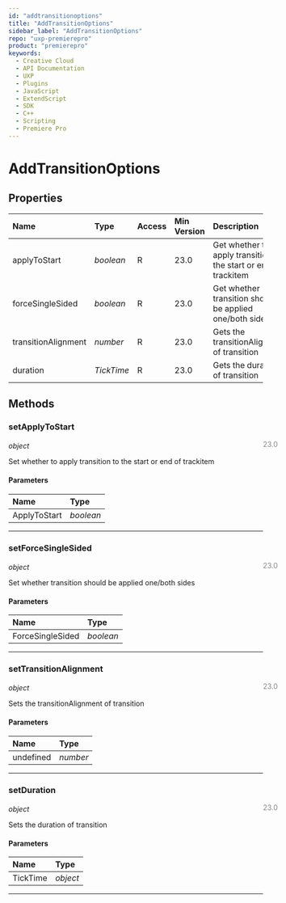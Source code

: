 ```yaml
---
id: "addtransitionoptions"
title: "AddTransitionOptions"
sidebar_label: "AddTransitionOptions"
repo: "uxp-premierepro"
product: "premierepro"
keywords:
  - Creative Cloud
  - API Documentation
  - UXP
  - Plugins
  - JavaScript
  - ExtendScript
  - SDK
  - C++
  - Scripting
  - Premiere Pro
---
```


# AddTransitionOptions

## Properties

| Name | Type | Access | Min Version | Description |
| :------ | :------ | :------ | :------ | :------ |
| applyToStart | *boolean* | R | 23.0 | Get whether to apply transition to the start or end of trackitem |
| forceSingleSided | *boolean* | R | 23.0 | Get whether transition should be applied one/both sides |
| transitionAlignment | *number* | R | 23.0 | Gets the transitionAlignment of transition |
| duration | *TickTime* | R | 23.0 | Gets the duration of transition |

## Methods

### setApplyToStart

<span class="minversion" style="display: block; margin-bottom: -1em; margin-left: 36em; float:left; opacity:0.5;">23.0</span>

*object*

Set whether to apply transition to the start or end of trackitem

#### Parameters

| Name | Type |
| :------ | :------ |
| ApplyToStart | *boolean* |
    
___

### setForceSingleSided

<span class="minversion" style="display: block; margin-bottom: -1em; margin-left: 36em; float:left; opacity:0.5;">23.0</span>

*object*

Set whether transition should be applied one/both sides

#### Parameters

| Name | Type |
| :------ | :------ |
| ForceSingleSided | *boolean* |
    
___

### setTransitionAlignment

<span class="minversion" style="display: block; margin-bottom: -1em; margin-left: 36em; float:left; opacity:0.5;">23.0</span>

*object*

Sets the transitionAlignment of transition

#### Parameters

| Name | Type |
| :------ | :------ |
| undefined | *number* |
    
___

### setDuration

<span class="minversion" style="display: block; margin-bottom: -1em; margin-left: 36em; float:left; opacity:0.5;">23.0</span>

*object*

Sets the duration of transition

#### Parameters

| Name | Type |
| :------ | :------ |
| TickTime | *object* |
    
___




